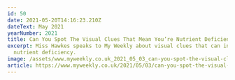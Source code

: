 ```yaml
---
id: 50
date: 2021-05-20T14:16:23.210Z
dateText: May 2021
yearNumber: 2021
title: Can You Spot The Visual Clues That Mean You’re Nutrient Deficient?
excerpt: Miss Hawkes speaks to My Weekly about visual clues that can indicate a
  nutrient deficiency.
image: /assets/www.myweekly.co.uk_2021_05_03_can-you-spot-the-visual-clues-that-mean-youre-nutrient-deficient_-2-.jpg
article: https://www.myweekly.co.uk/2021/05/03/can-you-spot-the-visual-clues-that-mean-youre-nutrient-deficient/
---
```

